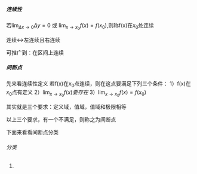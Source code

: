##### 连续性
若$\lim_{ \Delta x \to 0 }\Delta y=0$ 或 $\lim_{ x \to x_{0} }f(x)=f(x_{0})$,则称f(x)在$x_{0}$处连续

连续$\leftrightarrow$左连续且右连续

可推广到：在区间上连续

##### 间断点
先来看连续性定义
若f(x)在$x_{0}$点连续，则在这点要满足下列三个条件：
1）f(x)在$x_{0}$点有定义
2）$\lim_{ x \to x_{0} }f(x)要存在$
3）$\lim_{ x \to x_{0} }f(x)=f(x_{0})$

其实就是三个要求：定义域，值域，值域和极限相等

以上三个要求，有一个不满足，则称之为间断点

下面来看看间断点分类
###### 分类
1.